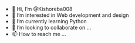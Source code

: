 - 👋 Hi, I’m @Kishoreba008
- 👀 I’m interested in Web development and design
- 🌱 I’m currently learning Python
- 💞️ I’m looking to collaborate on ...
- 📫 How to reach me ...

<!---
Kishoreba008/Kishoreba008 is a ✨ special ✨ repository because its `README.md` (this file) appears on your GitHub profile.
You can click the Preview link to take a look at your changes.
--->
